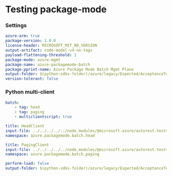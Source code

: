 # Testing package-mode

### Settings

``` yaml
azure-arm: true
package-version: 1.0.0
license-header: MICROSOFT_MIT_NO_VERSION
output-artifact: code-model-v4-no-tags
payload-flattening-threshold: 1
package-mode: azure-mgmt
package-name: azure-packagemode-batch
package-pprint-name: Azure Package Mode Batch Mgmt Plane
output-folder: $(python-sdks-folder)/azure/legacy/Expected/AcceptanceTests/PackageModeBatch
version-tolerant: false
```

### Python multi-client

``` yaml
batch:
    - tag: head
    - tag: paging
    - multiclientscript: true
```

``` yaml $(tag) == 'head'
title: HeadClient
input-file: ../../../../../node_modules/@microsoft.azure/autorest.testserver/swagger/head.json
namespace: azure.packagemode.batch.head
```

``` yaml $(tag) == 'paging'
title: PagingClient
input-file: ../../../../../node_modules/@microsoft.azure/autorest.testserver/swagger/paging.json
namespace: azure.packagemode.batch.paging
```

``` yaml $(multiclientscript)
perform-load: false
output-folder: $(python-sdks-folder)/azure/legacy/Expected/AcceptanceTests/PackageModeBatch/azure/packagemode/batch
```
